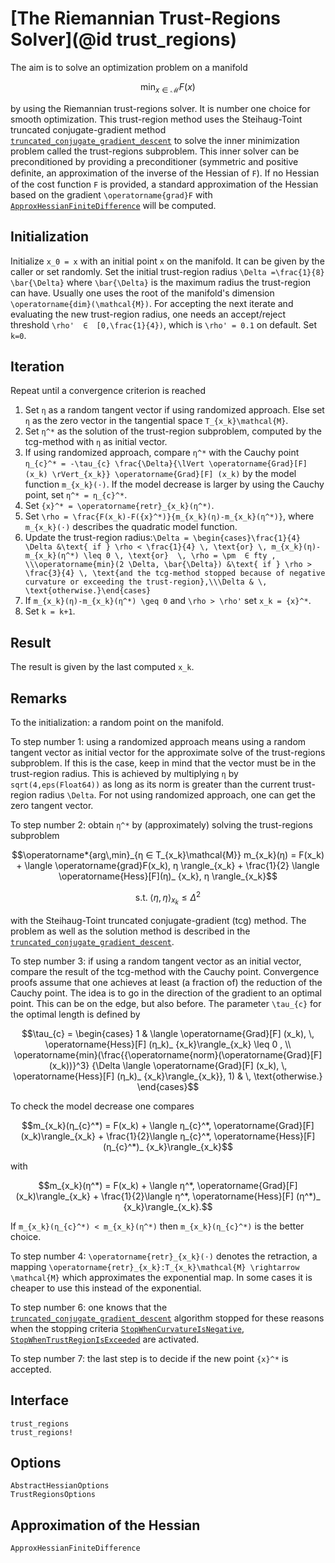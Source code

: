 # [The Riemannian Trust-Regions Solver](@id trust_regions)

The aim is to solve an optimization problem on a manifold

```math
\operatorname*{min}_{x  ∈  \mathcal{M}} F(x)
```

by using the Riemannian trust-regions solver. It is number one choice for smooth
optimization. This trust-region method uses the Steihaug-Toint truncated
conjugate-gradient method [`truncated_conjugate_gradient_descent`](@ref)
to solve the inner minimization problem called the
trust-regions subproblem. This inner solver can be preconditioned by providing
a preconditioner (symmetric and positive deﬁnite, an approximation of the
inverse of the Hessian of ``F``). If no Hessian of the cost function ``F`` is
provided, a standard approximation of the Hessian based on the gradient
``\operatorname{grad}F`` with [`ApproxHessianFiniteDifference`](@ref) will be computed.

## Initialization

Initialize ``x_0 = x`` with an initial point ``x`` on the manifold. It can be
given by the caller or set randomly. Set the initial trust-region radius
``\Delta =\frac{1}{8} \bar{\Delta}`` where ``\bar{\Delta}`` is the maximum radius
the trust-region can have. Usually one uses
the root of the manifold's dimension ``\operatorname{dim}(\mathcal{M})``.
For accepting the next iterate and evaluating the new trust-region radius, one
needs an accept/reject threshold ``\rho'  ∈  [0,\frac{1}{4})``, which is
``\rho' = 0.1`` on default. Set ``k=0``.

## Iteration

Repeat until a convergence criterion is reached

1. Set ``η`` as a random tangent vector if using randomized approach. Else
    set ``η`` as the zero vector in the tangential space ``T_{x_k}\mathcal{M}``.
2. Set ``η^*`` as the solution of the trust-region subproblem, computed by
    the tcg-method with ``η`` as initial vector.
3. If using randomized approach, compare ``η^*`` with the Cauchy point
    ``η_{c}^* = -\tau_{c} \frac{\Delta}{\lVert \operatorname{Grad}[F] (x_k) \rVert_{x_k}} \operatorname{Grad}[F] (x_k)`` by the model function ``m_{x_k}(⋅)``. If the
    model decrease is larger by using the Cauchy point, set
    ``η^* = η_{c}^*``.
4. Set ``{x}^* = \operatorname{retr}_{x_k}(η^*)``.
5. Set ``\rho = \frac{F(x_k)-F({x}^*)}{m_{x_k}(η)-m_{x_k}(η^*)}``, where
    ``m_{x_k}(⋅)`` describes the quadratic model function.
6. Update the trust-region radius:``\Delta = \begin{cases}\frac{1}{4} \Delta &\text{ if } \rho < \frac{1}{4} \, \text{or} \, m_{x_k}(η)-m_{x_k}(η^*) \leq 0 \, \text{or}  \, \rho = \pm  ∈ fty , \\\operatorname{min}(2 \Delta, \bar{\Delta}) &\text{ if } \rho > \frac{3}{4} \, \text{and the tcg-method stopped because of negative curvature or exceeding the trust-region},\\\Delta & \, \text{otherwise.}\end{cases}``
7. If ``m_{x_k}(η)-m_{x_k}(η^*) \geq 0`` and ``\rho > \rho'`` set
    ``x_k = {x}^*``.
8. Set ``k = k+1``.

## Result

The result is given by the last computed ``x_k``.

## Remarks

To the initialization: a random point on the manifold.

To step number 1: using a randomized approach means using a random tangent
vector as initial vector for the approximate solve of the trust-regions
subproblem. If this is the case, keep in mind that the vector must be in the
trust-region radius. This is achieved by multiplying
`η` by `sqrt(4,eps(Float64))` as long as
its norm is greater than the current trust-region radius ``\Delta``.
For not using randomized approach, one can get the zero tangent vector.

To step number 2: obtain ``η^*`` by (approximately) solving the
trust-regions subproblem

```math
\operatorname*{arg\,min}_{η  ∈  T_{x_k}\mathcal{M}} m_{x_k}(η) = F(x_k) +
\langle \operatorname{grad}F(x_k), η \rangle_{x_k} + \frac{1}{2} \langle
\operatorname{Hess}[F](η)_ {x_k}, η \rangle_{x_k}
```

```math
\text{s.t.} \; \langle η, η \rangle_{x_k} \leq {\Delta}^2
```

with the Steihaug-Toint truncated conjugate-gradient (tcg) method. The problem
as well as the solution method is described in the
[`truncated_conjugate_gradient_descent`](@ref).

To step number 3: if using a random tangent vector as an initial vector, compare
the result of the tcg-method with the Cauchy point. Convergence proofs assume
that one achieves at least (a fraction of) the reduction of the Cauchy point.
The idea is to go in the direction of the gradient to an optimal point. This
can be on the edge, but also before.
The parameter ``\tau_{c}`` for the optimal length is defined by

```math
\tau_{c} = \begin{cases} 1 & \langle \operatorname{Grad}[F] (x_k), \,
\operatorname{Hess}[F] (η_k)_ {x_k}\rangle_{x_k} \leq 0 , \\
\operatorname{min}(\frac{{\operatorname{norm}(\operatorname{Grad}[F] (x_k))}^3}
{\Delta \langle \operatorname{Grad}[F] (x_k), \,
\operatorname{Hess}[F] (η_k)_ {x_k}\rangle_{x_k}}, 1) & \, \text{otherwise.}
\end{cases}
```

To check the model decrease one compares

```math
m_{x_k}(η_{c}^*) = F(x_k) + \langle η_{c}^*,
\operatorname{Grad}[F] (x_k)\rangle_{x_k} + \frac{1}{2}\langle η_{c}^*,
\operatorname{Hess}[F] (η_{c}^*)_ {x_k}\rangle_{x_k}
```

with

```math
m_{x_k}(η^*) = F(x_k) + \langle η^*,
\operatorname{Grad}[F] (x_k)\rangle_{x_k} + \frac{1}{2}\langle η^*,
\operatorname{Hess}[F] (η^*)_ {x_k}\rangle_{x_k}.
```

If ``m_{x_k}(η_{c}^*) < m_{x_k}(η^*)`` then ``m_{x_k}(η_{c}^*)`` is the better choice.

To step number 4: ``\operatorname{retr}_{x_k}(⋅)`` denotes the retraction, a
mapping ``\operatorname{retr}_{x_k}:T_{x_k}\mathcal{M} \rightarrow \mathcal{M}``
which approximates the exponential map. In some cases it is cheaper to use this
instead of the exponential.

To step number 6: one knows that the [`truncated_conjugate_gradient_descent`](@ref) algorithm stopped for
these reasons when the stopping criteria [`StopWhenCurvatureIsNegative`](@ref),
[`StopWhenTrustRegionIsExceeded`](@ref) are activated.

To step number 7: the last step is to decide if the new point ``{x}^*`` is
accepted.

## Interface

```@docs
trust_regions
trust_regions!
```

## Options

```@docs
AbstractHessianOptions
TrustRegionsOptions
```

## Approximation of the Hessian

```@docs
ApproxHessianFiniteDifference
```
